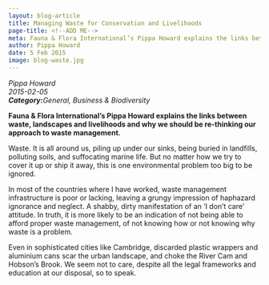 ```yaml
---
layout: blog-article
title: Managing Waste for Conservation and Livelihoods
page-title: <!--ADD ME-->
meta: Fauna & Flora International’s Pippa Howard explains the links between waste, landscapes and livelihoods and why we should be re-thinking our approach to waste management.
author: Pippa Howard
date: 5 Feb 2015
image: blog-waste.jpg
---
```


<p><i class="micro">Pippa Howard<br>2015-02-05<br><b>Category:</b>General, Business & Biodiversity</i></p>

<b>Fauna & Flora International’s Pippa Howard explains the links between waste, landscapes and livelihoods and why we should be re-thinking our approach to waste management.</b>

Waste. It is all around us, piling up under our sinks, being buried in landfills, polluting soils, and suffocating marine life. But no matter how we try to cover it up or ship it away, this is one environmental problem too big to be ignored.

In most of the countries where I have worked, waste management infrastructure is poor or lacking, leaving a grungy impression of haphazard ignorance and neglect. A shabby, dirty manifestation of an ‘I don’t care’ attitude. In truth, it is more likely to be an indication of not being able to afford proper waste management, of not knowing how or not knowing why waste is a problem.

Even in sophisticated cities like Cambridge, discarded plastic wrappers and aluminium cans scar the urban landscape, and choke the River Cam and Hobson’s Brook. We seem not to care, despite all the legal frameworks and education at our disposal, so to speak.
